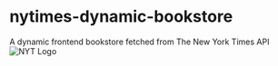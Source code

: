 # nytimes-dynamic-bookstore
A dynamic frontend bookstore fetched from The New York Times API
![NYT Logo](/main/assets/logos/The_New_York_Times_Logo.svg&raw=true)
